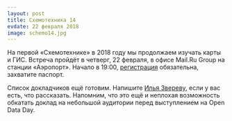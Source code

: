 ```yaml
---
layout: post
title: Схемотехника 14
evdate: 22 февраля 2018
image: schemo14.jpg
---
```

На первой «Схемотехнике» в 2018 году мы продолжаем изучать карты и ГИС.
Встреча пройдёт в четверг, 22 февраля, в офисе Mail.Ru Group на станции «Аэропорт».
Начало в 19:00, [регистрация](https://corp.mail.ru/ru/press/events/) обязательна, захватите паспорт.

Список докладчиков ещё готовим. Напишите [Илья Звереву](mailto:ilya@zverev.info),
если у вас есть, что рассказать. Напомним, что это ещё и неплохая возможность
обкатать доклад на небольшой аудитории перед выступлением на Open Data Day.
